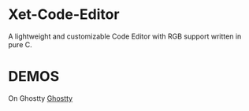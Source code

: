 # Xet-Code-Editor
A lightweight and customizable Code Editor with RGB support written in pure C.
# DEMOS
On Ghostty
[Ghostty](https://github.com/Plasmakatana/Xet-Code-Editor/blob/main/xet-ghostty.png)

